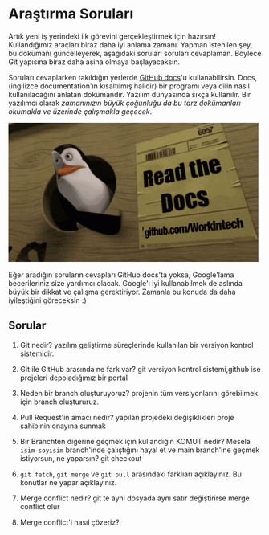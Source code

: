 # Araştırma Soruları

Artık yeni iş yerindeki ilk görevini gerçekleştirmek için hazırsın! Kullandığımız araçları biraz daha iyi anlama zamanı. Yapman istenilen şey, bu dokümanı güncelleyerek, aşağıdaki soruları soruları cevaplaman. Böylece Git yapısına biraz daha aşina olmaya başlayacaksın.

Soruları cevaplarken takıldığın yerlerde [GitHub docs](https://docs.github.com/en)'u kullanabilirsin. Docs, (ingilizce documentation'ın kısaltılmış halidir) bir programı veya dilin nasıl kullanılacağını anlatan dokümandır. Yazılım dünyasında sıkça kullanılır. Bir yazılımcı olarak _zamanınızın büyük çoğunluğu da bu tarz dokümanları okumakla ve üzerinde çalışmakla geçecek_.

![READ THE DOCS](https://github.com/Workintech/FSWeb-S1G1-Projesi-Web-Development-Projesi-icin-Git/blob/main/read-the-docs-wit.gif?raw=true)

Eğer aradığın soruların cevapları GitHub docs'ta yoksa, Google'lama becerileriniz size yardımcı olacak. Google'ı iyi kullanabilmek de aslında büyük bir dikkat ve çalışma gerektiriyor. Zamanla bu konuda da daha iyileştiğini göreceksin :)

## Sorular

1. Git nedir?
   yazılım geliştirme süreçlerinde kullanılan bir versiyon kontrol sistemidir.

3. Git ile GitHub arasında ne fark var?
git versiyon kontrol sistemi,github ise projeleri depoladığımız bir portal
4. Neden bir branch oluşturuyoruz?
projenin tüm versiyonlarını görebilmek için branch oluştururuz.
5. Pull Request'in amacı nedir?
  yapılan projedeki değişiklikleri proje sahibinin onayına sunmak
6. Bir Branchten diğerine geçmek için kullandığın KOMUT nedir? Mesela `isim-soyisim` branch'inde çalıştığını hayal et ve main branch'ine geçmek istiyorsun, ne yaparsın?
  git checkout 

8. `git fetch`, `git merge` ve `git pull` arasındaki farklıarı açıklayınız. Bu konutlar ne yapar açıklayınız.

9. Merge conflict nedir?
git te aynı dosyada aynı satır değiştirirse merge conflict olur
10. Merge conflict'i nasıl çözeriz?

